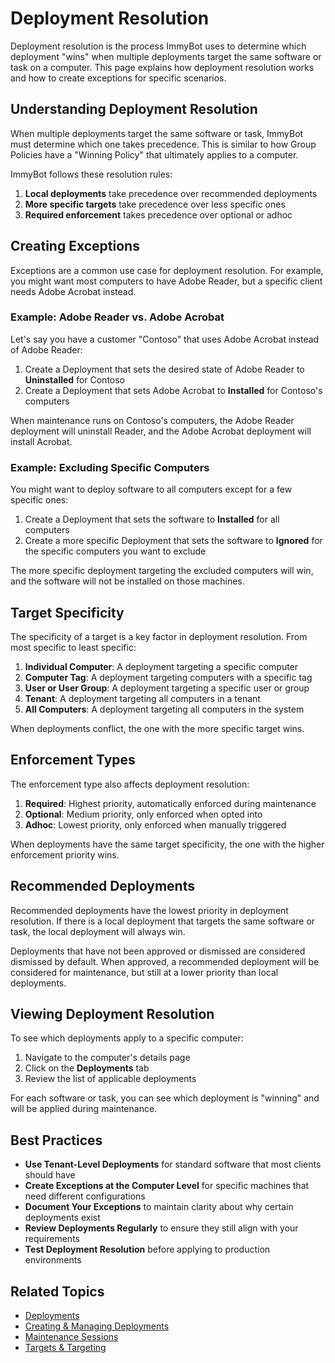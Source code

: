 # Deployment Resolution

Deployment resolution is the process ImmyBot uses to determine which deployment "wins" when multiple deployments target the same software or task on a computer. This page explains how deployment resolution works and how to create exceptions for specific scenarios.

## Understanding Deployment Resolution

When multiple deployments target the same software or task, ImmyBot must determine which one takes precedence. This is similar to how Group Policies have a "Winning Policy" that ultimately applies to a computer.

ImmyBot follows these resolution rules:

1. **Local deployments** take precedence over recommended deployments
2. **More specific targets** take precedence over less specific ones
3. **Required enforcement** takes precedence over optional or adhoc

## Creating Exceptions

Exceptions are a common use case for deployment resolution. For example, you might want most computers to have Adobe Reader, but a specific client needs Adobe Acrobat instead.

### Example: Adobe Reader vs. Adobe Acrobat

Let's say you have a customer "Contoso" that uses Adobe Acrobat instead of Adobe Reader:

1. Create a Deployment that sets the desired state of Adobe Reader to **Uninstalled** for Contoso
2. Create a Deployment that sets Adobe Acrobat to **Installed** for Contoso's computers

When maintenance runs on Contoso's computers, the Adobe Reader deployment will uninstall Reader, and the Adobe Acrobat deployment will install Acrobat.

### Example: Excluding Specific Computers

You might want to deploy software to all computers except for a few specific ones:

1. Create a Deployment that sets the software to **Installed** for all computers
2. Create a more specific Deployment that sets the software to **Ignored** for the specific computers you want to exclude

The more specific deployment targeting the excluded computers will win, and the software will not be installed on those machines.

## Target Specificity

The specificity of a target is a key factor in deployment resolution. From most specific to least specific:

1. **Individual Computer**: A deployment targeting a specific computer
2. **Computer Tag**: A deployment targeting computers with a specific tag
3. **User or User Group**: A deployment targeting a specific user or group
4. **Tenant**: A deployment targeting all computers in a tenant
5. **All Computers**: A deployment targeting all computers in the system

When deployments conflict, the one with the more specific target wins.

## Enforcement Types

The enforcement type also affects deployment resolution:

1. **Required**: Highest priority, automatically enforced during maintenance
2. **Optional**: Medium priority, only enforced when opted into
3. **Adhoc**: Lowest priority, only enforced when manually triggered

When deployments have the same target specificity, the one with the higher enforcement priority wins.

## Recommended Deployments

Recommended deployments have the lowest priority in deployment resolution. If there is a local deployment that targets the same software or task, the local deployment will always win.

Deployments that have not been approved or dismissed are considered dismissed by default. When approved, a recommended deployment will be considered for maintenance, but still at a lower priority than local deployments.

## Viewing Deployment Resolution

To see which deployments apply to a specific computer:

1. Navigate to the computer's details page
2. Click on the **Deployments** tab
3. Review the list of applicable deployments

For each software or task, you can see which deployment is "winning" and will be applied during maintenance.

## Best Practices

- **Use Tenant-Level Deployments** for standard software that most clients should have
- **Create Exceptions at the Computer Level** for specific machines that need different configurations
- **Document Your Exceptions** to maintain clarity about why certain deployments exist
- **Review Deployments Regularly** to ensure they still align with your requirements
- **Test Deployment Resolution** before applying to production environments

## Related Topics

- [Deployments](./deployments)
- [Creating & Managing Deployments](./creating-managing-deployments)
- [Maintenance Sessions](./maintenance-sessions)
- [Targets & Targeting](./targets-targeting)
